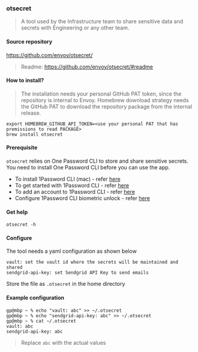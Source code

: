 ### otsecret

> A tool used by the Infrastructure team to share sensitive data and secrets with Engineering or any other team. 

#### Source repository

https://github.com/envoy/otsecret/

> Readme: https://github.com/envoy/otsecret/#readme

#### How to install?

> The installation needs your personal GitHub PAT token, since the repository is internal to Envoy. Homebrew download strategy needs the GitHub PAT to download the repository package from the internal release.

```
export HOMEBREW_GITHUB_API_TOKEN=<use your personal PAT that has premissions to read PACKAGE> 
brew install otsecret
```

#### Prerequisite

`otsecret` relies on One Password CLI to store and share sensitive secrets. You need to install One Password CLI before you can use the app.

* To install 1Password CLI (mac) - refer [here](https://1password.com/downloads/mac/)
* To get started with 1Password CLI - refer [here](https://developer.1password.com/docs/cli/get-started/)
* To add an account to 1Password CLI - refer [here](https://developer.1password.com/docs/cli/get-started/#sign-in-to-your-account)
* Configure 1Password CLI biometric unlock - refer [here](https://developer.1password.com/docs/cli/get-started/#turn-on-biometric-unlock)

#### Get help

```
otsecret -h
```

#### Configure

The tool needs a yaml configuration as shown below

```
vault: set the vault id where the secrets will be maintained and shared
sendgrid-api-key: set Sendgrid API Key to send emails
```

Store the file as `.otsecret` in the home directory

#### Example configuration

```
gp@mbp ~ % echo "vault: abc" >> ~/.otsecret
gp@mbp ~ % echo "sendgrid-api-key: abc" >> ~/.otsecret
gp@mbp ~ % cat ~/.otsecret
vault: abc
sendgrid-api-key: abc
```

> Replace `abc` with the actual values
